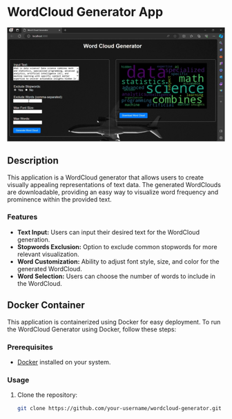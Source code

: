 # WordCloud Generator App

![WordCloud Generator Demo](screenshot.jpg)

## Description

This application is a WordCloud generator that allows users to create visually appealing representations of text data. The generated WordClouds are downloadable, providing an easy way to visualize word frequency and prominence within the provided text.

### Features

- **Text Input:** Users can input their desired text for the WordCloud generation.
- **Stopwords Exclusion:** Option to exclude common stopwords for more relevant visualization.
- **Word Customization:** Ability to adjust font style, size, and color for the generated WordCloud.
- **Word Selection:** Users can choose the number of words to include in the WordCloud.

## Docker Container

This application is containerized using Docker for easy deployment. To run the WordCloud Generator using Docker, follow these steps:

### Prerequisites

- [Docker](https://docs.docker.com/get-docker/) installed on your system.

### Usage

1. Clone the repository:

   ```bash
   git clone https://github.com/your-username/wordcloud-generator.git

